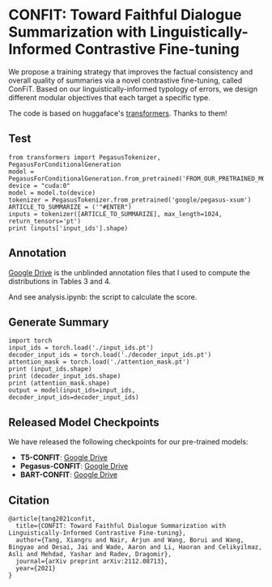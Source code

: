 # CONFIT: Toward Faithful Dialogue Summarization with Linguistically-Informed Contrastive Fine-tuning

We propose a training strategy that improves the factual consistency and overall quality of summaries via a novel contrastive fine-tuning, called ConFiT. Based on our linguistically-informed typology of errors, we design different modular objectives that each target a specific type.

The code is based on huggaface's [transformers](https://github.com/huggingface/transformers). Thanks to them! 

## Test

```
from transformers import PegasusTokenizer, PegasusForConditionalGeneration
model = PegasusForConditionalGeneration.from_pretrained('FROM_OUR_PRETRAINED_MODELS')
device = "cuda:0"
model = model.to(device)
tokenizer = PegasusTokenizer.from_pretrained('google/pegasus-xsum')
ARTICLE_TO_SUMMARIZE = ('"#ENTER")
inputs = tokenizer([ARTICLE_TO_SUMMARIZE], max_length=1024, return_tensors='pt')
print (inputs['input_ids'].shape)
```


## Annotation

[Google Drive](https://drive.google.com/drive/folders/1-IkrMDvDoBaEq9Y_ghSyxaAQIQRNCUbu?usp=sharing) is the unblinded annotation files that I used to compute the distributions in Tables 3 and 4. 

And see analysis.ipynb: the script to calculate the score.

## Generate Summary

```
import torch
input_ids = torch.load('./input_ids.pt')
decoder_input_ids = torch.load('./decoder_input_ids.pt')
attention_mask = torch.load('./attention_mask.pt')
print (input_ids.shape)
print (decoder_input_ids.shape)
print (attention_mask.shape)
output = model(input_ids=input_ids, decoder_input_ids=decoder_input_ids)
```

## Released Model Checkpoints
We have released the following checkpoints for our pre-trained models:

* **T5-CONFIT**: [Google Drive](https://drive.google.com/drive/folders/1zCHIGAHifJ1oH00yNLkUsfWE14aGUpe7?usp=sharing)
* **Pegasus-CONFIT**: [Google Drive](https://drive.google.com/drive/folders/1uikCqSNMEVK2vKOfShoC6FmU-fH5cGMh?usp=sharing)
* **BART-CONFIT**: [Google Drive](https://drive.google.com/drive/folders/1pbqfHxs3oa38lLJw7j1mWDtpaWYfL2UD?usp=sharing)

## Citation
```
@article{tang2021confit,
  title={CONFIT: Toward Faithful Dialogue Summarization with Linguistically-Informed Contrastive Fine-tuning},
  author={Tang, Xiangru and Nair, Arjun and Wang, Borui and Wang, Bingyao and Desai, Jai and Wade, Aaron and Li, Haoran and Celikyilmaz, Asli and Mehdad, Yashar and Radev, Dragomir},
  journal={arXiv preprint arXiv:2112.08713},
  year={2021}
}

```
